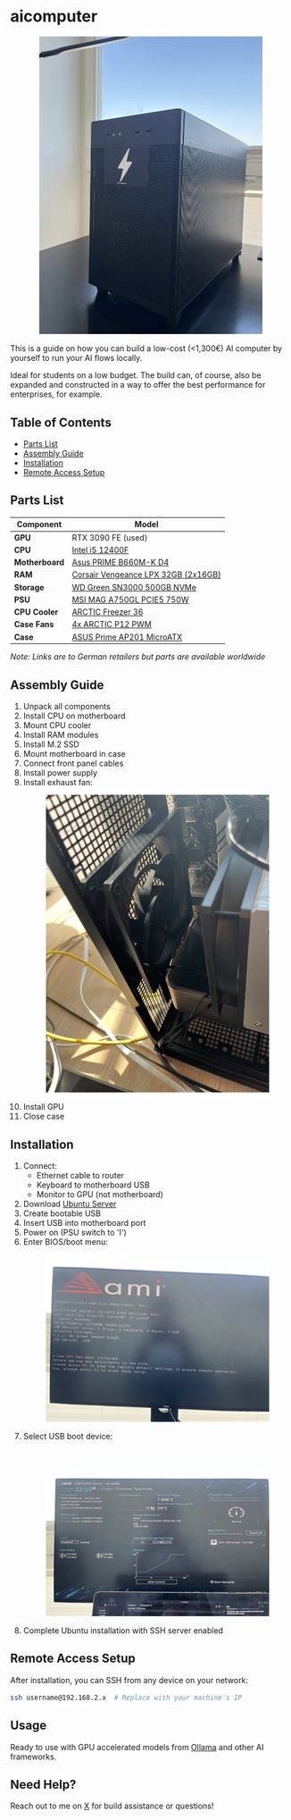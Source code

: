 # aicomputer

<p align="center">
  <img src="final-build.jpg" width="400">
</p>

This is a guide on how you can build a low-cost (<1,300€) AI computer by yourself to run your AI flows locally.

Ideal for students on a low budget. The build can, of course, also be expanded and constructed in a way to offer the best performance for enterprises, for example.

## Table of Contents

- [Parts List](#parts-list)
- [Assembly Guide](#assembly-guide)
- [Installation](#installation)
- [Remote Access Setup](#remote-access-setup)

## Parts List

| Component       | Model                                                                                                                                       |
| --------------- | ------------------------------------------------------------------------------------------------------------------------------------------- |
| **GPU**         | RTX 3090 FE (used)                                                                                                                          |
| **CPU**         | [Intel i5 12400F](https://www.notebooksbilliger.de/intel+core+i5+12400f+746282)                                                             |
| **Motherboard** | [Asus PRIME B660M-K D4](https://www.notebooksbilliger.de/asus+prime+b660m+k+d4+mainboard+748894)                                            |
| **RAM**         | [Corsair Vengeance LPX 32GB (2x16GB)](https://www.notebooksbilliger.de/corsair+vengeance+lpx+schwarz+32gb+kit+2x16gb+ddr4+3200+cl16+660264) |
| **Storage**     | [WD Green SN3000 500GB NVMe](https://www.notebooksbilliger.de/wd+green+sn3000+ssd+500gb+m2+2280+pcie+gen4+nvme+873474)                      |
| **PSU**         | [MSI MAG A750GL PCIE5 750W](https://www.amazon.de/dp/B0C3M86HCB)                                                                            |
| **CPU Cooler**  | [ARCTIC Freezer 36](https://www.notebooksbilliger.de/arctic+freezer+36+cpu+khler+827131)                                                    |
| **Case Fans**   | [4x ARCTIC P12 PWM](https://www.amazon.de/dp/B07GB5JRTZ)                                                                                    |
| **Case**        | [ASUS Prime AP201 MicroATX](https://www.amazon.de/dp/B0B7F8C35R)                                                                            |

_Note: Links are to German retailers but parts are available worldwide_

## Assembly Guide

1. Unpack all components
2. Install CPU on motherboard
3. Mount CPU cooler
4. Install RAM modules
5. Install M.2 SSD
6. Mount motherboard in case
7. Connect front panel cables
8. Install power supply
9. Install exhaust fan:
   <p align="center">
      <img src="exhaust-fan-example.jpg" width="400" alt="Exhaust fan installation">
    </p>
10. Install GPU
11. Close case

## Installation

1. Connect:
   - Ethernet cable to router
   - Keyboard to motherboard USB
   - Monitor to GPU (not motherboard)
2. Download [Ubuntu Server](https://ubuntu.com/download/server)
3. Create bootable USB
4. Insert USB into motherboard port
5. Power on (PSU switch to 'I')
6. Enter BIOS/boot menu:
    <p align="center">
      <img src="monitor.jpg" width="400" alt="Monitor">
    </p>
7. Select USB boot device:
   <p align="center">
      <img src="monitor-2.jpg" width="400" alt="Monitor-2">
    </p>
8. Complete Ubuntu installation with SSH server enabled

## Remote Access Setup

After installation, you can SSH from any device on your network:

```bash
ssh username@192.168.2.x  # Replace with your machine's IP
```

## Usage

Ready to use with GPU accelerated models from [Ollama](https://ollama.com) and other AI frameworks.

## Need Help?

Reach out to me on [X](https://x.com/yachty66) for build assistance or questions!
